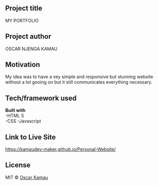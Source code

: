 ## Project title
MY PORTFOLIO
## Project author
OSCAR NJENGA KAMAU
## Motivation
My idea was to have a vey simple and responsive but stunning website without a lot gooing on but it still communicates everything necessary.

## Tech/framework used

<b>Built with</b><br>
-HTML 5<br>
-CSS 
-Javascript


## Link to Live Site
https://kamaudev-maker.github.io/Personal-Website/

## License
MIT © [Oscar Kamau]()
